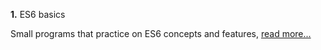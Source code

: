 **1.** ES6 basics

Small programs that practice on ES6 concepts and features,
[read more...](https://github.com/ehabsmh/alx-backend-javascript/tree/main/0x00-ES6_basic)
